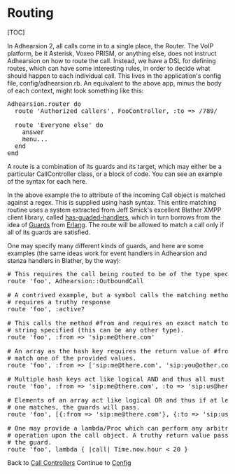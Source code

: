 # Routing

[TOC]

In Adhearsion 2, all calls come in to a single place, the Router. The VoIP platform, be it Asterisk, Voxeo PRISM, or anything else, does not instruct Adhearsion on how to route the call. Instead, we have a DSL for defining routes, which can have some interesting rules, in order to decide what should happen to each individual call. This lives in the application's config file, config/adhearsion.rb. An equivalent to the above app, minus the body of each context, might look something like this:

<pre class="brush: ruby;">
Adhearsion.router do
  route 'Authorized callers', FooController, :to => /789/

  route 'Everyone else' do
    answer
    menu...
  end
end
</pre>

A route is a combination of its guards and its target, which may either be a particular CallController class, or a block of code. You can see an example of the syntax for each here.

In the above example the to attribute of the incoming Call object is matched against a regex. This is supplied using hash syntax. This entire matching routine uses a system extracted from Jeff Smick's excellent Blather XMPP client library, called [has-guaded-handlers](https://adhearsion.github.com/has-guarded-handlers), which in turn borrows from the idea of [Guards](http://en.wikibooks.org/wiki/Erlang_Programming/guards) from [Erlang](http://www.erlang.org/). The route will be allowed to match a call only if all of its guards are satisfied.

One may specify many different kinds of guards, and here are some examples (the same ideas work for event handlers in Adhearsion and stanza handlers in Blather, by the way):

<pre class="brush: ruby;">
# This requires the call being routed to be of the type specified.
route 'foo', Adhearsion::OutboundCall

# A contrived example, but a symbol calls the matching method and
# requires a truthy response
route 'foo', :active?

# This calls the method #from and requires an exact match to the
# string specified (this can be any other type).
route 'foo', :from => 'sip:me@there.com'

# An array as the hash key requires the return value of #from to
# match one of the provided values.
route 'foo', :from => ['sip:me@there.com', 'sip:you@other.com']

# Multiple hash keys act like logical AND and thus all must match.
route 'foo', :from => 'sip:me@there.com', :to => 'sip:us@here.com'

# Elements of an array act like logical OR and thus if at least
# one matches, the guards will pass.
route 'foo', [{:from => 'sip:me@there.com'}, {:to => 'sip:us@here.com'}]

# One may provide a lambda/Proc which can perform any arbitrary
# operation upon the call object. A truthy return value passes
# the guard.
route 'foo', lambda { |call| Time.now.hour < 20 }
</pre>

<div class='docs-progress-nav'>
  <span class='back'>
    Back to <a href="/docs/call-controllers">Call Controllers</a>
  </span>
  <span class='forward'>
    Continue to <a href="/docs/config">Config</a>
  </span>
</div>
